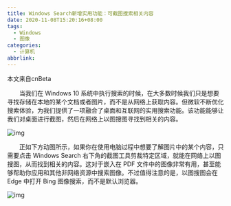 ```yaml
---
title: Windows Search新增实用功能：可截图搜索相关内容
date: 2020-11-08T15:20:16+08:00
tags:
  - Windows
  - 图像
categories:
  - 计算机
abbrlink:
---
```


本文来自cnBeta

　　当我们在 Windows 10 系统中执行搜索的时候，在大多数时候我们只是想要寻找存储在本地的某个文档或者图片，而不是从网络上获取内容。但微软不断优化搜索体验，为我们提供了一项融合了桌面和互联网的实用搜索功能。该功能能够让我们对桌面进行截图，然后在网络上以图搜图寻找到相关的内容。

![img](https://cdn.jsdelivr.net/gh/yakeing/Documentation@main/Hexo/images/1dee-kcpxnwv4040655.jpg)

　　正如下方动图所示，如果你在使用电脑过程中想要了解图片中的某个内容，只需要点击 Windows Search 右下角的截图工具剪裁特定区域，就能在网络上以图搜图，从而找到相关的内容。这对于嵌入在 PDF 文件中的图像非常有用，甚至能够帮助你应用和其他非网络资源中搜索图像。不过值得注意的是，以图搜图会在 Edge 中打开 Bing 图像搜索，而不是默认浏览器。

![img](https://cdn.jsdelivr.net/gh/yakeing/Documentation@main/Hexo/images/a278-kcpxnwv4040892.gif)
